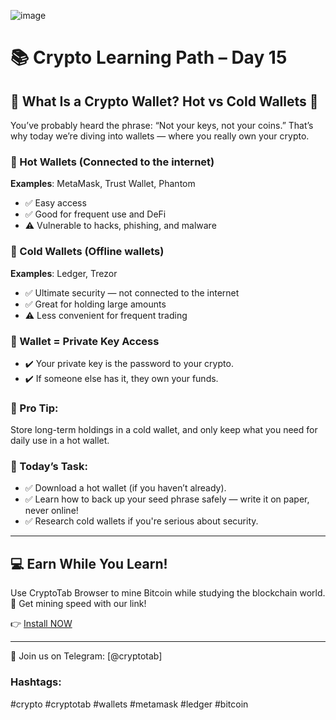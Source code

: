 ![image](https://github.com/user-attachments/assets/04623f60-2e61-4f12-abb1-cc137707984e)

# 📚 Crypto Learning Path – Day 15
## 📍 What Is a Crypto Wallet? Hot vs Cold Wallets 🔐

You’ve probably heard the phrase: “Not your keys, not your coins.”
That’s why today we’re diving into wallets — where you really own your crypto.

### 🔹 Hot Wallets (Connected to the internet)
**Examples**: MetaMask, Trust Wallet, Phantom

- ✅ Easy access
- ✅ Good for frequent use and DeFi
- ⚠️ Vulnerable to hacks, phishing, and malware

### 🔹 Cold Wallets (Offline wallets)
**Examples**: Ledger, Trezor

- ✅ Ultimate security — not connected to the internet
- ✅ Great for holding large amounts
- ⚠️ Less convenient for frequent trading

### 🔐 Wallet = Private Key Access
- ✔️ Your private key is the password to your crypto.
- ✔️ If someone else has it, they own your funds.

### 🧠 Pro Tip:
Store long-term holdings in a cold wallet, and only keep what you need for daily use in a hot wallet.

### 🧪 Today’s Task:
- ✅ Download a hot wallet (if you haven’t already).
- ✅ Learn how to back up your seed phrase safely — write it on paper, never online!
- ✅ Research cold wallets if you're serious about security.

---

## 💻 Earn While You Learn!
Use CryptoTab Browser to mine Bitcoin while studying the blockchain world.  
🎁 Get mining speed with our link!

👉 [Install NOW](https://cryptotabbrowser.com/landing/80/17412792)

---

🔵 Join us on Telegram: [@cryptotab]

### Hashtags:
#crypto  #cryptotab  #wallets  #metamask  #ledger  #bitcoin
